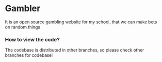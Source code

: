 # Gambler

It is an open source gambling website for my school, that we can make bets on random things

### How to view the code?

The codebase is distributed in other branches, so please check other branches for codebase!

